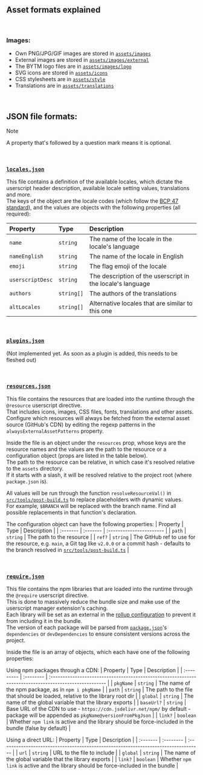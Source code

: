 ## Asset formats explained

<br>

### Images:
- Own PNG/JPG/GIF images are stored in [`assets/images`](./images)
- External images are stored in [`assets/images/external`](./images/external)
- The BYTM logo files are in [`assets/images/logo`](./images/logo)
- SVG icons are stored in [`assets/icons`](./icons)
- CSS stylesheets are in [`assets/style`](./style)
- Translations are in [`assets/translations`](./translations)

<br>

## JSON file formats:
> [!NOTE]  
> A property that's followed by a question mark means it is optional.

<br>

### [`locales.json`](locales.json)
This file contains a definition of the available locales, which dictate the userscript header description, available locale setting values, translations and more.  
The keys of the object are the locale codes (which follow the [BCP 47 standard](https://en.wikipedia.org/wiki/IETF_language_tag)), and the values are objects with the following properties (all required):  
  
| Property         | Type       | Description                                                |
| :--------------- | :--------- | :--------------------------------------------------------- |
| `name`           | `string`   | The name of the locale in the locale's language            |
| `nameEnglish`    | `string`   | The name of the locale in English                          |
| `emoji`          | `string`   | The flag emoji of the locale                               |
| `userscriptDesc` | `string`   | The description of the userscript in the locale's language |
| `authors`        | `string[]` | The authors of the translations                            |
| `altLocales`     | `string[]` | Alternative locales that are similar to this one           |

<br>

### [`plugins.json`](plugins.json)
(Not implemented yet. As soon as a plugin is added, this needs to be fleshed out)  
  
<!-- TODO: For the structure of this array of objects, see `type PluginObj` in [`src/types.ts`](../src/types.ts) -->

<br>

### [`resources.json`](resources.json)
This file contains the resources that are loaded into the runtime through the `@resource` userscript directive.  
That includes icons, images, CSS files, fonts, translations and other assets.  
Configure which resources will always be fetched from the external asset source (GitHub's CDN) by editing the regexp patterns in the `alwaysExternalAssetPatterns` property.  
  
Inside the file is an object under the `resources` prop, whose keys are the resource names and the values are the path to the resource or a configuration object (props are listed in the table below).  
The path to the resource can be relative, in which case it's resolved relative to the `assets` directory.  
If it starts with a slash, it will be resolved relative to the project root (where `package.json` is).  
  
All values will be run through the function `resolveResourceVal()` in [`src/tools/post-build.ts`](./src/tools/post-build.ts) to replace placeholders with dynamic values.  
For example, `$BRANCH` will be replaced with the branch name. Find all possible replacements in that function's declaration.  
  
The configuration object can have the following properties:
| Property | Type     | Description              |
| :------- | :------- | :----------------------- |
| `path`   | `string` | The path to the resource |
| `ref?`   | `string` | The GitHub ref to use for the resource, e.g. `main`, a Git tag like `v2.0.0` or a commit hash - defaults to the branch resolved in [`src/tools/post-build.ts`](./src/tools/post-build.ts) |

<br>

### [`require.json`](require.json)
This file contains the npm libraries that are loaded into the runtime through the `@require` userscript directive.  
This is done to massively reduce the bundle size and make use of the userscript manager extension's caching.  
Each library will be set as an external in the [rollup configuration](../rollup.config.js) to prevent it from including it in the bundle.  
The version of each package will be parsed from [`package.json`](../package.json)'s `dependencies` or `devDependencies` to ensure consistent versions across the project.  
  
Inside the file is an array of objects, which each have one of the following properties:  
  
Using npm packages through a CDN:
| Property   | Type      | Description                                                                                            |
| :--------- | :-------- | :----------------------------------------------------------------------------------------------------- |
| `pkgName`  | `string`  | The name of the npm package, as in `npm i pkgName`                                                     |
| `path`     | `string`  | The path to the file that should be loaded, relative to the library root dir                           |
| `global`   | `string`  | The name of the global variable that the library exports                                               |
| `baseUrl?` | `string`  | Base URL of the CDN to use - `https://cdn.jsdelivr.net/npm/` by default - package will be appended as `pkgName@versionFromPkgJson` |
| `link?`    | `boolean` | Whether `npm link` is active and the library should be force-included in the bundle (false by default) |

Using a direct URL:
| Property | Type      | Description                                                                         |
| :------- | :-------- | :---------------------------------------------------------------------------------- |
| `url`    | `string`  | URL to the file to include                                                          |
| `global` | `string`  | The name of the global variable that the library exports                            |
| `link?`  | `boolean` | Whether `npm link` is active and the library should be force-included in the bundle |
